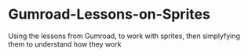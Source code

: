 # Gumroad-Lessons-on-Sprites

Using the lessons from Gumroad, to work with sprites, then simplyfying them to understand how they work
